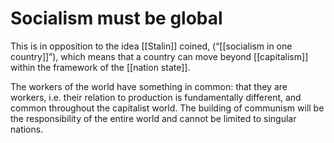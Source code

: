 # Socialism must be global

This is in opposition to the idea [[Stalin]] coined, (&ldquo;[[socialism in one country]]&rdquo;), which means that a country can move beyond [[capitalism]] within the framework of the [[nation state]].

The workers of the world have something in common: that they are workers, i.e. their relation to production is fundamentally different, and common throughout the capitalist world. The building of communism will be the responsibility of the entire world and cannot be limited to singular nations.

